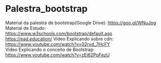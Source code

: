 # Palestra_bootstrap
Material da palestra de bootstrap(Google Drive): https://goo.gl/WNuJpg </br>
Material de Estudo: </br>
https://www.w3schools.com/bootstrap/default.asp </br>
https://ead.education/
Video Explicando sobre cdn: https://www.youtube.com/watch?v=02rvd_7HcFY </br>
Video Explicando o conceito de Bootstrap: https://www.youtube.com/watch?v=zEi62PpFezU </br>
